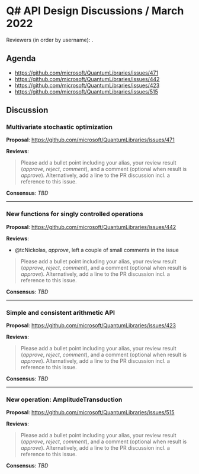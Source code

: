# Q# API Design Discussions / March 2022

Reviewers (in order by username): .

## Agenda

- https://github.com/microsoft/QuantumLibraries/issues/471
- https://github.com/microsoft/QuantumLibraries/issues/442
- https://github.com/microsoft/QuantumLibraries/issues/423
- https://github.com/microsoft/QuantumLibraries/issues/515

## Discussion

### Multivariate stochastic optimization

**Proposal**: https://github.com/microsoft/QuantumLibraries/issues/471

**Reviews**:

> Please add a bullet point including your alias, your review result (*approve*, *reject*, *comment*), and a comment (optional when result is *approve*).  Alternatively, add a line to the PR discussion incl. a reference to this issue.

**Consensus**: *TBD*

---

### New functions for singly controlled operations

**Proposal**: https://github.com/microsoft/QuantumLibraries/issues/442

**Reviews**:
* @tcNickolas, *approve*, left a couple of small comments in the issue
> Please add a bullet point including your alias, your review result (*approve*, *reject*, *comment*), and a comment (optional when result is *approve*).  Alternatively, add a line to the PR discussion incl. a reference to this issue.

**Consensus**: *TBD*

---

### Simple and consistent arithmetic API

**Proposal**: https://github.com/microsoft/QuantumLibraries/issues/423

**Reviews**:

> Please add a bullet point including your alias, your review result (*approve*, *reject*, *comment*), and a comment (optional when result is *approve*).  Alternatively, add a line to the PR discussion incl. a reference to this issue.

**Consensus**: *TBD*

---

### New operation: AmplitudeTransduction

**Proposal**: https://github.com/microsoft/QuantumLibraries/issues/515

**Reviews**:

> Please add a bullet point including your alias, your review result (*approve*, *reject*, *comment*), and a comment (optional when result is *approve*).  Alternatively, add a line to the PR discussion incl. a reference to this issue.

**Consensus**: *TBD*
